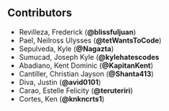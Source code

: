 ## Contributors
- Revilleza, Frederick (**@blissfuljuan**)
- Pael, Neilross Ulysses (**@tetWantsToCode**)
- Sepulveda, Kyle (**@Nagazta**)
- Sumucad, Joseph Kyle (**@kylehatescodes**
- Abadiano, Kent Dominic (**@KapitanKent**)
- Cantiller, Christian Jayson (**@Shanta413**)
- Diva, Justin (**@avid0101**)
- Carao, Estelle Felicity (**@teruteriri**)
- Cortes, Ken (**@knkncrts1**)